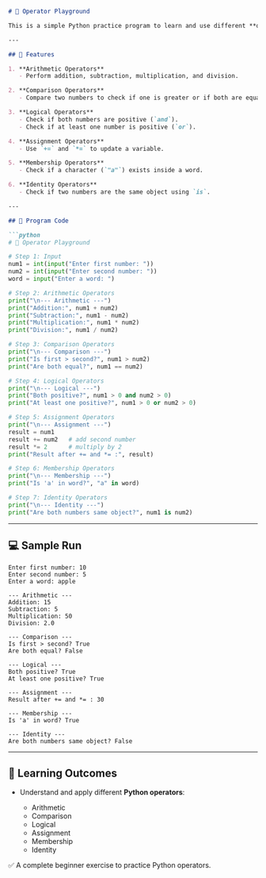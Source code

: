 
````markdown
# 🐍 Operator Playground

This is a simple Python practice program to learn and use different **operators** in Python.

---

## 📌 Features

1. **Arithmetic Operators**
   - Perform addition, subtraction, multiplication, and division.

2. **Comparison Operators**
   - Compare two numbers to check if one is greater or if both are equal.

3. **Logical Operators**
   - Check if both numbers are positive (`and`).
   - Check if at least one number is positive (`or`).

4. **Assignment Operators**
   - Use `+=` and `*=` to update a variable.

5. **Membership Operators**
   - Check if a character (`"a"`) exists inside a word.

6. **Identity Operators**
   - Check if two numbers are the same object using `is`.

---

## 📝 Program Code

```python
# 🐍 Operator Playground

# Step 1: Input
num1 = int(input("Enter first number: "))
num2 = int(input("Enter second number: "))
word = input("Enter a word: ")

# Step 2: Arithmetic Operators
print("\n--- Arithmetic ---")
print("Addition:", num1 + num2)
print("Subtraction:", num1 - num2)
print("Multiplication:", num1 * num2)
print("Division:", num1 / num2)

# Step 3: Comparison Operators
print("\n--- Comparison ---")
print("Is first > second?", num1 > num2)
print("Are both equal?", num1 == num2)

# Step 4: Logical Operators
print("\n--- Logical ---")
print("Both positive?", num1 > 0 and num2 > 0)
print("At least one positive?", num1 > 0 or num2 > 0)

# Step 5: Assignment Operators
print("\n--- Assignment ---")
result = num1
result += num2   # add second number
result *= 2      # multiply by 2
print("Result after += and *= :", result)

# Step 6: Membership Operators
print("\n--- Membership ---")
print("Is 'a' in word?", "a" in word)

# Step 7: Identity Operators
print("\n--- Identity ---")
print("Are both numbers same object?", num1 is num2)
````

---

## 💻 Sample Run

```
Enter first number: 10
Enter second number: 5
Enter a word: apple

--- Arithmetic ---
Addition: 15
Subtraction: 5
Multiplication: 50
Division: 2.0

--- Comparison ---
Is first > second? True
Are both equal? False

--- Logical ---
Both positive? True
At least one positive? True

--- Assignment ---
Result after += and *= : 30

--- Membership ---
Is 'a' in word? True

--- Identity ---
Are both numbers same object? False
```

---

## 🎯 Learning Outcomes

* Understand and apply different **Python operators**:

  * Arithmetic
  * Comparison
  * Logical
  * Assignment
  * Membership
  * Identity

✅ A complete beginner exercise to practice Python operators.
